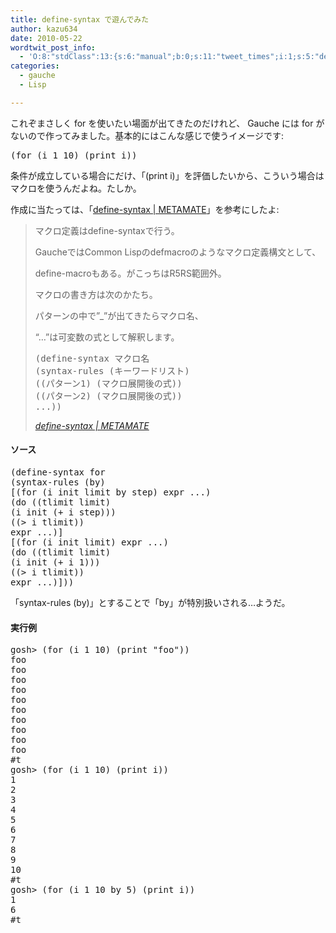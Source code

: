 ```yaml
---
title: define-syntax で遊んでみた
author: kazu634
date: 2010-05-22
wordtwit_post_info:
  - 'O:8:"stdClass":13:{s:6:"manual";b:0;s:11:"tweet_times";i:1;s:5:"delay";i:0;s:7:"enabled";i:1;s:10:"separation";s:2:"60";s:7:"version";s:3:"3.7";s:14:"tweet_template";b:0;s:6:"status";i:2;s:6:"result";a:0:{}s:13:"tweet_counter";i:2;s:13:"tweet_log_ids";a:1:{i:0;i:5261;}s:9:"hash_tags";a:0:{}s:8:"accounts";a:1:{i:0;s:7:"kazu634";}}'
categories:
  - gauche
  - Lisp

---
```

<div class="section">
<p>
    これぞまさしく for を使いたい場面が出てきたのだけれど、 Gauche には for がないので作ってみました。基本的にはこんな感じで使うイメージです:
</p>
  
<pre class="syntax-highlight">
<span class="synSpecial">(</span>for <span class="synSpecial">(</span>i <span class="synConstant">1</span> <span class="synConstant">10</span><span class="synSpecial">)</span> <span class="synSpecial">(</span><span class="synStatement">print</span> i<span class="synSpecial">))</span>
</pre>
  
<p>
    条件が成立している場合にだけ、「(print i)」を評価したいから、こういう場合はマクロを使うんだよね。たしか。
</p>
  
<p>
    作成に当たっては、「<a href="http://eclipse.cspc.jp/perma/000139/" onclick="__gaTracker('send', 'event', 'outbound-article', 'http://eclipse.cspc.jp/perma/000139/', 'define-syntax | METAMATE');" target="_blank">define-syntax | METAMATE</a>」を参考にしたよ:
</p>
  
<blockquote title="define-syntax | METAMATE" cite="http://eclipse.cspc.jp/perma/000139/">
<p>
      マクロ定義はdefine-syntaxで行う。
</p>
    
<p>
      GaucheではCommon Lispのdefmacroのようなマクロ定義構文として、
</p>
    
<p>
      define-macroもある。がこっちはR5RS範囲外。
</p>
    
<p>
</p>
    
<p>
      マクロの書き方は次のかたち。
</p>
    
<p>
      パターンの中で&#8221;_&#8221;が出てきたらマクロ名、
</p>
    
<p>
      &#8220;&#8230;&#8221;は可変数の式として解釈します。
</p>
    
<pre class="syntax-highlight">
<span class="synSpecial">(</span>define-syntax マクロ名
<span class="synSpecial">(</span>syntax-rules <span class="synSpecial">(</span>キーワードリスト<span class="synSpecial">)</span>
<span class="synSpecial">((</span>パターン1<span class="synSpecial">)</span> <span class="synSpecial">(</span>マクロ展開後の式<span class="synSpecial">))</span>
<span class="synSpecial">((</span>パターン2<span class="synSpecial">)</span> <span class="synSpecial">(</span>マクロ展開後の式<span class="synSpecial">))</span>
...<span class="synSpecial">))</span>
</pre>
    
<p>
<cite><a href="http://eclipse.cspc.jp/perma/000139/" onclick="__gaTracker('send', 'event', 'outbound-article', 'http://eclipse.cspc.jp/perma/000139/', 'define-syntax | METAMATE');" target="_blank">define-syntax | METAMATE</a></cite>
</p>
</blockquote>
  
<h4>
    ソース
</h4>
  
<pre class="syntax-highlight">
<span class="synSpecial">(</span>define-syntax for
<span class="synSpecial">(</span>syntax-rules <span class="synSpecial">(</span>by<span class="synSpecial">)</span>
[<span class="synSpecial">(</span>for <span class="synSpecial">(</span>i init limit by <span class="synStatement">step</span><span class="synSpecial">)</span> expr ...<span class="synSpecial">)</span>
<span class="synSpecial">(</span><span class="synStatement">do</span> <span class="synSpecial">((</span>tlimit limit<span class="synSpecial">)</span>
<span class="synSpecial">(</span>i init <span class="synSpecial">(</span><span class="synStatement">+</span> i <span class="synStatement">step</span><span class="synSpecial">)))</span>
<span class="synSpecial">((</span><span class="synStatement">&#62;</span> i tlimit<span class="synSpecial">))</span>
expr ...<span class="synSpecial">)</span>]
[<span class="synSpecial">(</span>for <span class="synSpecial">(</span>i init limit<span class="synSpecial">)</span> expr ...<span class="synSpecial">)</span>
<span class="synSpecial">(</span><span class="synStatement">do</span> <span class="synSpecial">((</span>tlimit limit<span class="synSpecial">)</span>
<span class="synSpecial">(</span>i init <span class="synSpecial">(</span><span class="synStatement">+</span> i <span class="synConstant">1</span><span class="synSpecial">)))</span>
<span class="synSpecial">((</span><span class="synStatement">&#62;</span> i tlimit<span class="synSpecial">))</span>
expr ...<span class="synSpecial">)</span>]<span class="synSpecial">))</span>
</pre>
  
<p>
    「syntax-rules (by)」とすることで「by」が特別扱いされる…ようだ。
</p>
  
<h4>
    実行例
</h4>
  
<pre class="syntax-highlight">
gosh&#62; <span class="synSpecial">(</span>for <span class="synSpecial">(</span>i <span class="synConstant">1</span> <span class="synConstant">10</span><span class="synSpecial">)</span> <span class="synSpecial">(</span><span class="synStatement">print</span> <span class="synConstant">&#34;foo&#34;</span><span class="synSpecial">))</span>
foo
foo
foo
foo
foo
foo
foo
foo
foo
foo
#<span class="synStatement">t</span>
gosh&#62; <span class="synSpecial">(</span>for <span class="synSpecial">(</span>i <span class="synConstant">1</span> <span class="synConstant">10</span><span class="synSpecial">)</span> <span class="synSpecial">(</span><span class="synStatement">print</span> i<span class="synSpecial">))</span>
<span class="synConstant">1</span>
<span class="synConstant">2</span>
<span class="synConstant">3</span>
<span class="synConstant">4</span>
<span class="synConstant">5</span>
<span class="synConstant">6</span>
<span class="synConstant">7</span>
<span class="synConstant">8</span>
<span class="synConstant">9</span>
<span class="synConstant">10</span>
#<span class="synStatement">t</span>
gosh&#62; <span class="synSpecial">(</span>for <span class="synSpecial">(</span>i <span class="synConstant">1</span> <span class="synConstant">10</span> by <span class="synConstant">5</span><span class="synSpecial">)</span> <span class="synSpecial">(</span><span class="synStatement">print</span> i<span class="synSpecial">))</span>
<span class="synConstant">1</span>
<span class="synConstant">6</span>
#<span class="synStatement">t</span>
</pre>
</div>
